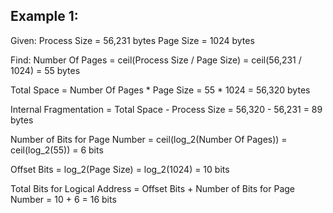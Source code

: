 ## Example 1:

Given:
Process Size = 56,231 bytes
Page Size = 1024 bytes

Find:
Number Of Pages = ceil(Process Size / Page Size) = ceil(56,231 / 1024) = 55 bytes

Total Space = Number Of Pages * Page Size = 55 * 1024 = 56,320 bytes

Internal Fragmentation = Total Space - Process Size = 56,320 - 56,231 = 89 bytes

Number of Bits for Page Number = ceil(log_2(Number Of Pages)) = ceil(log_2(55)) = 6 bits

Offset Bits = log_2(Page Size) = log_2(1024) = 10 bits

Total Bits for Logical Address = Offset Bits + Number of Bits for Page Number = 10 + 6 = 16 bits
